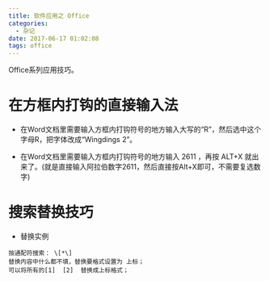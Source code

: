 ```yaml
---
title: 软件应用之 Office
categories:
  - 杂记
date: 2017-06-17 01:02:08
tags: office
---
```


Office系列应用技巧。

<!-- more -->

# 在方框内打钩的直接输入法
 - 在Word文档里需要输入方框内打钩符号的地方输入大写的“R”，然后选中这个字母R，把字体改成“Wingdings 2”。
 
 - 在Word文档里需要输入方框内打钩符号的地方输入 2611 ，再按 ALT+X 就出来了。(就是直接输入阿拉伯数字2611，然后直接按Alt+X即可，不需要复选数字)
	

# 搜索替换技巧
 - 替换实例
```
按通配符搜索： \[*\]
替换内容中什么都不填，替换要格式设置为 上标；
可以将所有的[1]  [2]  替换成上标格式；
```